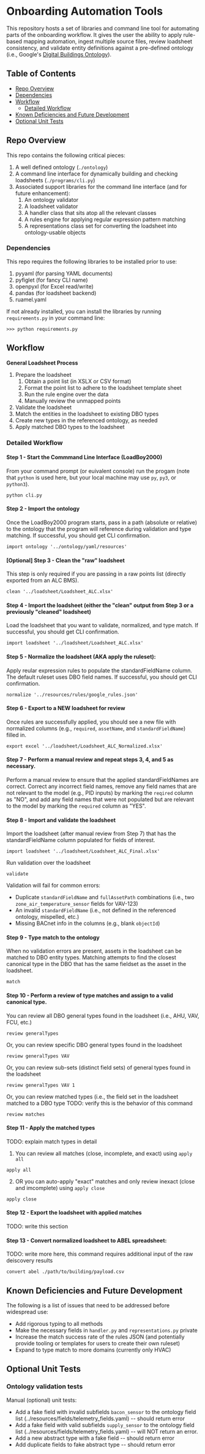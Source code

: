 
# Onboarding Automation Tools
This repository hosts a set of libraries and command line tool for automating parts of the onboarding workflow.
It gives the user the ability to apply rule-based mapping automation, ingest multiple source files,
review loadsheet consistency, and validate entity definitions against a pre-defined ontology (i.e.,
Google's [Digital Buildings Ontology](https://github.com/google/digitalbuildings)).

## Table of Contents
- [Repo Overview](#repo-overview)
- [Dependencies](#dependencies)
- [Workflow](#workflow)
    - [Detailed Workflow](#detailed-workflow)
- [Known Deficiencies and Future Development](#known-deficiencies-and-future-development)
- [Optional Unit Tests](#optional-unit-tests)

## Repo Overview

This repo contains the following critical pieces:
1. A well defined ontology (`./ontology`)
2. A command line interface for dynamically building and checking loadsheets (`./programs/cli.py`)
3. Associated support libraries for the command line interface (and for future enhancement):
	1. An ontology validator
	2. A loadsheet validator
	3. A handler class that sits atop all the relevant classes
	4. A rules engine for applying regular expression pattern matching
	5. A representations class set for converting the loadsheet into ontology-usable objects

### Dependencies
This repo requires the following libraries to be installed prior to use:
1. pyyaml (for parsing YAML documents)
2. pyfiglet (for fancy CLI name)
3. openpyxl (for Excel read/write)
4. pandas (for loadsheet backend)
5. ruamel.yaml

If not already installed, you can install the libraries by running `requirements.py` in your command line:

```>>> python requirements.py```

## Workflow
**General Loadsheet Process**
1. Prepare the loadsheet
	1. Obtain a point list (in XSLX or CSV format)
	2. Format the point list to adhere to the loadsheet template sheet
	3. Run the rule engine over the data
	4. Manually review the unmapped points
2. Validate the loadsheet
3. Match the entities in the loadsheet to existing DBO types
4. Create new types in the referenced ontology, as needed
5. Apply matched DBO types to the loadsheet

### Detailed Workflow
#### Step 1 - Start the Commmand Line Interface (LoadBoy2000)
From your command prompt (or euivalent console) run the progam (note that `python` is used here, but your local machine may use `py`, `py3`, or `python3`).

```
python cli.py
```

#### Step 2 - Import the ontology
Once the LoadBoy2000 program starts, pass in a path (absolute or relative) to the ontology that the program will reference during validation and type matching. If successful, you should get CLI confirmation.

```
import ontology '../ontology/yaml/resources'
````

#### [Optional] Step 3 - Clean the "raw" loadsheet
This step is only required if you are passing in a raw points list (directly exported from an ALC BMS).
```
clean '../loadsheet/Loadsheet_ALC.xlsx'
```

#### Step 4 - Import the loadsheet (either the "clean" output from Step 3 or a previously "cleaned" loadsheet)
Load the loadsheet that you want to validate, normalized, and type match. If successful, you should get CLI confirmation.
```
import loadsheet '../loadsheet/Loadsheet_ALC.xlsx'
```


#### Step 5 - Normalize the loadsheet (AKA apply the ruleset):
Apply reular expression rules to populate the standardFieldName column. The default ruleset uses DBO field names. If successful, you should get CLI confirmation.

```
normalize '../resources/rules/google_rules.json'
```
	

#### Step 6 - Export to a NEW loadsheet for review
Once rules are successfully applied, you should see a new file with normalized columns (e.g., `required`, `assetName`, and `standardFieldName`) filled in. 

```
export excel '../loadsheet/Loadsheet_ALC_Normalized.xlsx'
```


#### Step 7 - Perform a manual review and repeat steps 3, 4, and 5 as necessary.
Perform a manual review to ensure that the applied standardFieldNames are correct. Correct any incorrect field names, remove any field names that are not relevant to the model (e.g., PID inputs) by marking the `reqired` column as "NO", and add any field names that were not populated but are relevant to the model by marking the `required` column as "YES".

#### Step 8 - Import and validate the loadsheet
Import the loadsheet (after manual review from Step 7) that has the standardFieldName column populated for fields of interest.
```
import loadsheet '../loadsheet/Loadsheet_ALC_Final.xlsx'
```

Run validation over the loadsheet
```
validate
```

Validation will fail for common errors:
- Duplicate `standardFieldName` and `fullAssetPath` combinations (i.e., two `zone_air_temperature_sensor` fields for VAV-123)
- An invalid `standardFieldName` (i.e., not defined in the referenced ontology, mispelled, etc.)
- Missing BACnet info in the columns (e.g., blank `objectId`)

#### Step 9 - Type match to the ontology
When no validation errors are present, assets in the loadsheet can be matched to DBO entity types. Matching attempts to find the closest canonical type in the DBO that has the same fieldset as the asset in the loadsheet.
```
match
```

#### Step 10 - Perform a review of type matches and assign to a valid canonical type.
You can review all DBO general types found in the loadsheet (i.e., AHU, VAV, FCU, etc.)
```
review generalTypes
```

Or, you can review specific DBO general types found in the loadsheet
```
review generalTypes VAV
```

Or, you can review sub-sets (distinct field sets) of general types found in the loadsheet
```
review generalTypes VAV 1
```

Or, you can review matched types (i.e., the field set in the loadsheet matched to a DBO type
TODO: verify this is the behavior of this command
```
review matches
```


#### Step 11 - Apply the matched types
TODO: explain match types in detail
1. You can review all matches (close, incomplete, and exact) using `apply all`
```
apply all
```

2. OR you can auto-apply "exact" matches and only review inexact (close and imcomplete) using `apply close`
```
apply close
```

#### Step 12 - Export the loadsheet with applied matches
TODO: write this section

#### Step 13 - Convert normalized loadsheet to ABEL spreadsheet:
TODO: write more here, this command requires additional input of the raw deiscovery results
```
convert abel ./path/to/building/payload.csv
```


## Known Deficiencies and Future Development

The following is a list of issues that need to be addressed before widespread use:
* Add rigorous typing to all methods
* Make the necessary fields in `handler.py` and `representations.py` private
* Increase the match success rate of the rules JSON (and potentially provide tooling or templates for users to create their own ruleset)
* Expand to type match to more domains (currently only HVAC)

## Optional Unit Tests
### Ontology validation tests
Manual (optional) unit tests:
- Add a fake field with invalid subfields `bacon_sensor` to the ontology field list (../resources/fields/telemetry_fields.yaml) -- should return error
- Add a fake field with valid subfields `supply_sensor` to the ontology field list (../resources/fields/telemetry_fields.yaml) -- will NOT return an error.
- Add a new abstract type with a fake field -- should return error
- Add duplicate fields to fake abstract type -- should return error
